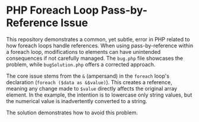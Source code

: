 # PHP Foreach Loop Pass-by-Reference Issue

This repository demonstrates a common, yet subtle, error in PHP related to how foreach loops handle references.  When using pass-by-reference within a foreach loop, modifications to elements can have unintended consequences if not carefully managed. The `bug.php` file showcases the problem, while `bugSolution.php` offers a corrected approach.

The core issue stems from the `&` (ampersand) in the `foreach` loop's declaration (`foreach ($data as &$value)`). This creates a reference, meaning any change made to `$value` directly affects the original array element. In the example, the intention is to lowercase only string values, but the numerical value is inadvertently converted to a string.

The solution demonstrates how to avoid this problem.